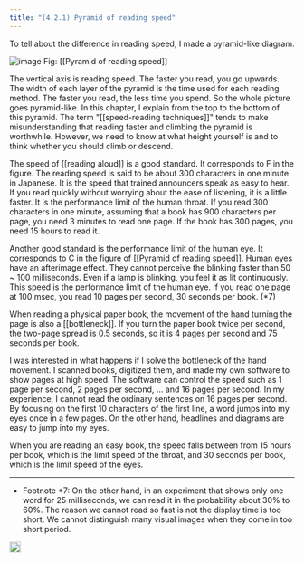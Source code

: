 ```yaml
---
title: "(4.2.1) Pyramid of reading speed"
---
```


To tell about the difference in reading speed, I made a pyramid-like diagram.

![image](https://gyazo.com/f50a03d4fd663c22a7d9e8013c846905/thumb/1000)
Fig: [[Pyramid of reading speed]]

The vertical axis is reading speed. The faster you read, you go upwards. The width of each layer of the pyramid is the time used for each reading method. The faster you read, the less time you spend. So the whole picture goes pyramid-like.
In this chapter, I explain from the top to the bottom of this pyramid. The term "[[speed-reading techniques]]" tends to make misunderstanding that reading faster and climbing the pyramid is worthwhile.
However, we need to know at what height yourself is and to think whether you should climb or descend.

The speed of [[reading aloud]] is a good standard. It corresponds to F in the figure. The reading speed is said to be about 300 characters in one minute in Japanese. It is the speed that trained announcers speak as easy to hear. If you read quickly without worrying about the ease of listening, it is a little faster. It is the performance limit of the human throat. If you read 300 characters in one minute, assuming that a book has 900 characters per page, you need 3 minutes to read one page. If the book has 300 pages, you need 15 hours to read it.

Another good standard is the performance limit of the human eye. It corresponds to C in the figure of [[Pyramid of reading speed]]. Human eyes have an afterimage effect. They cannot perceive the blinking faster than 50  ~ 100 milliseconds. Even if a lamp is blinking, you feel it as lit continuously. This speed is the performance limit of the human eye. If you read one page at 100 msec, you read 10 pages per second, 30 seconds per book. (*7)

When reading a physical paper book, the movement of the hand turning the page is also a [[bottleneck]]. If you turn the paper book twice per second, the two-page spread is 0.5 seconds, so it is 4 pages per second and 75 seconds per book.

I was interested in what happens if I solve the bottleneck of the hand movement. I scanned books, digitized them, and made my own software to show pages at high speed. The software can control the speed such as 1 page per second, 2 pages per second, ... and 16 pages per second. In my experience, I cannot read the ordinary sentences on 16 pages per second. By focusing on the first 10 characters of the first line, a word jumps into my eyes once in a few pages. On the other hand, headlines and diagrams are easy to jump into my eyes.

When you are reading an easy book, the speed falls between from 15 hours per book, which is the limit speed of the throat, and 30 seconds per book, which is the limit speed of the eyes.

---

- Footnote *7: On the other hand, in an experiment that shows only one word for 25 milliseconds, we can read it in the probability about 30% to 60%. The reason we cannot read so fast is not the display time is too short. We cannot distinguish many visual images when they come in too short period.

<img src='https://scrapbox.io/api/pages/nishio-en/en/icon' alt='en.icon' height="19.5"/>